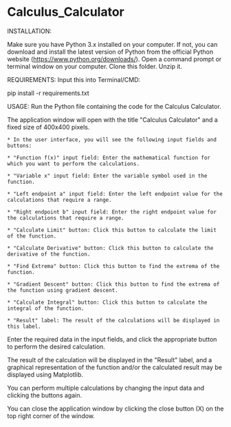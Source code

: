 # Calculus_Calculator

INSTALLATION:

Make sure you have Python 3.x installed on your computer. If not, you can download and install the latest version of Python from the official Python website (https://www.python.org/downloads/).
Open a command prompt or terminal window on your computer.
Clone this folder. Unzip it.

REQUIREMENTS: 
Input this into Terminal/CMD:

pip install -r requirements.txt

USAGE:
Run the Python file containing the code for the Calculus Calculator.

The application window will open with the title "Calculus Calculator" and a fixed size of 400x400 pixels.

    * In the user interface, you will see the following input fields and buttons:
    
    * "Function f(x)" input field: Enter the mathematical function for which you want to perform the calculations.
    
    * "Variable x" input field: Enter the variable symbol used in the function.
    
    * "Left endpoint a" input field: Enter the left endpoint value for the calculations that require a range.
    
    * "Right endpoint b" input field: Enter the right endpoint value for the calculations that require a range.
    
    * "Calculate Limit" button: Click this button to calculate the limit of the function.
    
    * "Calculate Derivative" button: Click this button to calculate the derivative of the function.
    
    * "Find Extrema" button: Click this button to find the extrema of the function.
    
    * "Gradient Descent" button: Click this button to find the extrema of the function using gradient descent.
    
    * "Calculate Integral" button: Click this button to calculate the integral of the function.
    
    * "Result" label: The result of the calculations will be displayed in this label.
    
Enter the required data in the input fields, and click the appropriate button to perform the desired calculation.

The result of the calculation will be displayed in the "Result" label, and a graphical representation of the function and/or the calculated result may be displayed using Matplotlib.

You can perform multiple calculations by changing the input data and clicking the buttons again.

You can close the application window by clicking the close button (X) on the top right corner of the window.


